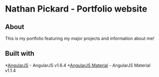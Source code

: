 # Nathan Pickard - Portfolio website

## About
This is my portfolio featuring my major projects and information about me!


## Built with
*[AngularJS](https://angularjs.org/) - AngularJS v1.6.4
*[AngularJS Material](https://material.angularjs.org/latest/) - AngularJS Material v1.1.4